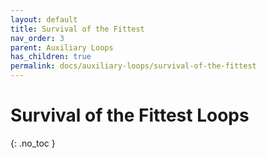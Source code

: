 ```yaml
---
layout: default
title: Survival of the Fittest
nav_order: 3
parent: Auxiliary Loops
has_children: true
permalink: docs/auxiliary-loops/survival-of-the-fittest
---
```


# Survival of the Fittest Loops

{: .no_toc }

